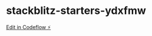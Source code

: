 # stackblitz-starters-ydxfmw

[Edit in Codeflow ⚡️](https://stackblitz.com/~/github.com/noodleman1991/stackblitz-starters-ydxfmw)